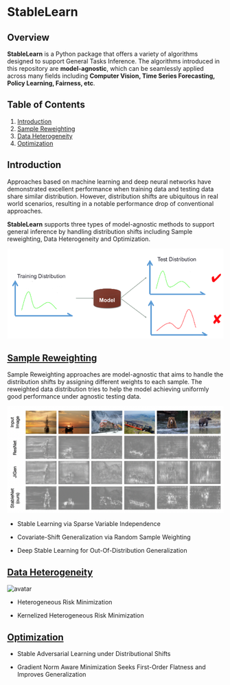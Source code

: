 # StableLearn

## Overview
**StableLearn** is a Python package that offers a variety of algorithms designed to support General Tasks Inference. The algorithms introduced in this repository are **model-agnostic**, which can be seamlessly applied across many fields including **Computer Vision, Time Series Forecasting, Policy Learning, Fairness, etc**.

## Table of Contents
1. [Introduction](#introduction)
2. [Sample Reweighting](#1-sample-reweighting)
3. [Data Heterogeneity](#2-data-heterogeneity)
4. [Optimization](#3-optimization)

## Introduction
Approaches based on machine learning and deep neural networks have demonstrated excellent performance when training data and testing data share similar distribution. However, distribution shifts are ubiquitous in real world scenarios, resulting in a notable performance drop of conventional approaches. 

**StableLearn** supports three types of model-agnostic methods to support general inference by handling distribution shifts including Sample reweighting, Data Heterogeneity and Optimization. 

![avatar](Image/Shift.jpg)


## [Sample Reweighting](./Sample_Reweighting/)

Sample Reweighting approaches are model-agnostic that aims to handle the distribution shifts by assigning different weights to each sample. The reweighted data distribution tries to help the model achieving uniformly good performance under agnostic testing data.

![avatar](Image/StableNet.png)

- Stable Learning via Sparse Variable Independence

- Covariate-Shift Generalization via Random Sample Weighting

- Deep Stable Learning for Out-Of-Distribution Generalization

## [Data Heterogeneity](./Data_Heterogeneity/)

![avatar](Image/predictiveHeter.png)

- Heterogeneous Risk Minimization

- Kernelized Heterogeneous Risk Minimization 

## [Optimization](./Optimization/)


- Stable Adversarial Learning under Distributional Shifts

- Gradient Norm Aware Minimization Seeks First-Order Flatness and Improves Generalization




